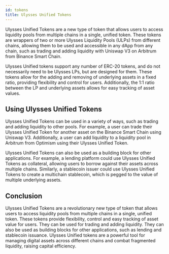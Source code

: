 ```yaml
---
id: tokens
title: Ulysses Unified Tokens
---
```


[//]: # (TODO: Add visuals examples)

Ulysses Unified Tokens are a new type of token that allows users to access liquidity pools from multiple chains in a single, unified token. These tokens are wrappers of two or more Ulysses Liquidity Pools (ULPs) from different chains, allowing them to be used and accessible in any dApp from any chain, such as trading and adding liquidity with Uniswap V3 on Arbitrum from Binance Smart Chain.

Ulysses Unified tokens support any number of ERC-20 tokens, and do not necessarily need to be Ulysses LPs, but are designed for them. These tokens allow for the adding and removing of underlying assets in a fixed ratio, providing flexibility and control for users. Additionally, the 1:1 ratio between the LP and underlying assets allows for easy tracking of asset values.

## Using Ulysses Unified Tokens

Ulysses Unified Tokens can be used in a variety of ways, such as trading and adding liquidity to other pools. For example, a user can trade their Ulysses Unified Token for another asset on the Binance Smart Chain using Uniswap V3. Additionally, a user can add liquidity to a liquidity pool in Arbitrum from Optimism using their Ulysses Unified Token.

Ulysses Unified Tokens can also be used as a building block for other applications. For example, a lending platform could use Ulysses Unified Tokens as collateral, allowing users to borrow against their assets across multiple chains. Similarly, a stablecoin issuer could use Ulysses Unified Tokens to create a multichain stablecoin, which is pegged to the value of multiple underlying assets.

## Conclusion

Ulysses Unified Tokens are a revolutionary new type of token that allows users to access liquidity pools from multiple chains in a single, unified token. These tokens provide flexibility, control and easy tracking of asset value for users. They can be used for trading and adding liquidity. They can also be used as building blocks for other applications, such as lending and stablecoin issuance. Ulysses Unified tokens are a powerful tool for managing digital assets across different chains and combat fragmented liquidity, raising capital efficiency.
